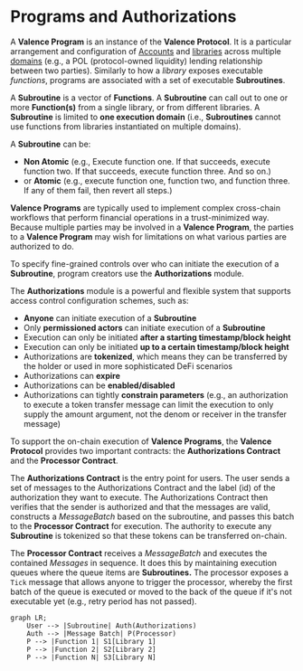 # Programs and Authorizations

A **Valence Program** is an instance of the **Valence Protocol**. It is a particular arrangement and configuration of [Accounts](../accounts/_overview.md) and [libraries](./libraries_and_functions.md) across multiple [domains](./domains.md) (e.g., a POL (protocol-owned liquidity) lending relationship between two parties). Similarly to how a _library_ exposes executable _functions_, programs are associated with a set of executable **Subroutines**.

A **Subroutine** is a vector of **Functions**. A **Subroutine** can call out to one or more **Function(s)** from a single library, or from different libraries. A **Subroutine** is limited to **one execution domain** (i.e., **Subroutines** cannot use functions from libraries instantiated on multiple domains).

A **Subroutine** can be:

- **Non Atomic** (e.g., Execute function one. If that succeeds, execute function two. If that succeeds, execute function three. And so on.)
- or **Atomic** (e.g., execute function one, function two, and function three. If any of them fail, then revert all steps.)

**Valence Programs** are typically used to implement complex cross-chain workflows that perform financial operations in a trust-minimized way. Because multiple parties may be involved in a **Valence Program**, the parties to a **Valence Program** may wish for limitations on what various parties are authorized to do.

To specify fine-grained controls over who can initiate the execution of a **Subroutine**, program creators use the **Authorizations** module.

The **Authorizations** module is a powerful and flexible system that supports access control configuration schemes, such as:

- **Anyone** can initiate execution of a **Subroutine**
- Only **permissioned actors** can initiate execution of a **Subroutine**
- Execution can only be initiated **after a starting timestamp/block height**
- Execution can only be initiated **up to a certain timestamp/block height**
- Authorizations are **tokenized**, which means they can be transferred by the holder or used in more sophisticated DeFi scenarios
- Authorizations can **expire**
- Authorizations can be **enabled/disabled**
- Authorizations can tightly **constrain parameters** (e.g., an authorization to execute a token transfer message can limit the execution to only supply the amount argument, not the denom or receiver in the transfer message)

To support the on-chain execution of **Valence Programs**, the **Valence Protocol** provides two important contracts: the **Authorizations Contract** and the **Processor Contract**.

The **Authorizations Contract** is the entry point for users. The user sends a set of messages to the Authorizations Contract and the label (id) of the authorization they want to execute. The Authorizations Contract then verifies that the sender is authorized and that the messages are valid, constructs a _MessageBatch_ based on the subroutine, and passes this batch to the **Processor Contract** for execution. The authority to execute any **Subroutine** is tokenized so that these tokens can be transferred on-chain.

The **Processor Contract** receives a _MessageBatch_ and executes the contained _Messages_ in sequence. It does this by maintaining execution queues where the queue items are **Subroutines.** The processor exposes a `Tick` message that allows anyone to trigger the processor, whereby the first batch of the queue is executed or moved to the back of the queue if it's not executable yet (e.g., retry period has not passed).

```mermaid
graph LR;
	User --> |Subroutine| Auth(Authorizations)
	Auth --> |Message Batch| P(Processor)
	P --> |Function 1| S1[Library 1]
	P --> |Function 2| S2[Library 2]
	P --> |Function N| S3[Library N]
```
